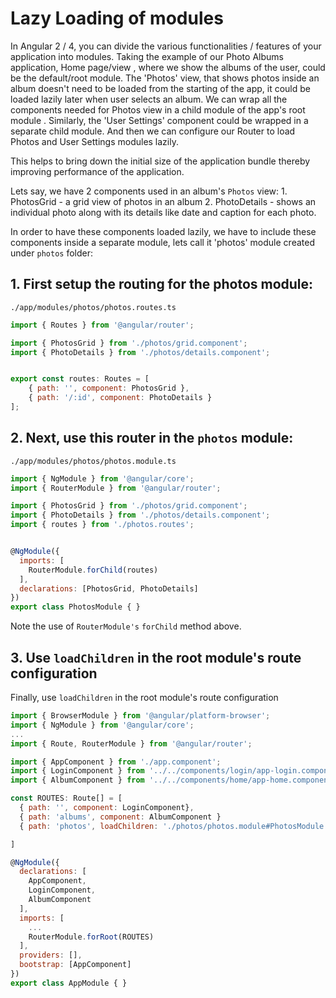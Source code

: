 # Lazy Loading of modules

In Angular 2 / 4, you can divide the various functionalities / features of your application into modules. Taking the example of our Photo Albums application, Home page/view , where we show the albums of the user, could be the default/root module. The 'Photos' view, that shows photos inside an album doesn't need to be loaded from the starting of the app, it could be loaded lazily later when user selects an album. We can wrap all the components needed for Photos view in a child module of the app's root module . Similarly, the 'User Settings' component could be wrapped in a separate child module. And then we can configure our Router to load Photos and User Settings modules lazily.

This helps to bring down the initial size of the application bundle thereby improving performance of the application.

Lets say, we have 2 components used in an album's `Photos` view: 1. PhotosGrid - a grid view of photos in an album 2. PhotoDetails - shows an individual photo along with its details like date and caption for each photo.

In order to have these components loaded lazily, we have to include these components inside a separate module, lets call it 'photos' module created under `photos` folder:

## 1. First setup the routing for the photos module:

`./app/modules/photos/photos.routes.ts`

```javascript
import { Routes } from '@angular/router';

import { PhotosGrid } from './photos/grid.component';
import { PhotoDetails } from './photos/details.component';


export const routes: Routes = [
    { path: '', component: PhotosGrid },
    { path: '/:id', component: PhotoDetails }
];
```

## 2. Next, use this router in the `photos` module:

`./app/modules/photos/photos.module.ts`

```javascript
import { NgModule } from '@angular/core';
import { RouterModule } from '@angular/router';

import { PhotosGrid } from './photos/grid.component';
import { PhotoDetails } from './photos/details.component';
import { routes } from './photos.routes';


@NgModule({
  imports: [
    RouterModule.forChild(routes)
  ],
  declarations: [PhotosGrid, PhotoDetails]
})
export class PhotosModule { }
```

Note the use of `RouterModule's` `forChild` method above.

## 3. Use `loadChildren` in the root module's route configuration

Finally, use `loadChildren` in the root module's route configuration

```javascript
import { BrowserModule } from '@angular/platform-browser';
import { NgModule } from '@angular/core';
...
import { Route, RouterModule } from '@angular/router';

import { AppComponent } from './app.component';
import { LoginComponent } from '../../components/login/app-login.component';
import { AlbumComponent } from '../../components/home/app-home.component';

const ROUTES: Route[] = [
  { path: '', component: LoginComponent},
  { path: 'albums', component: AlbumComponent }
  { path: 'photos', loadChildren: './photos/photos.module#PhotosModule' }

]

@NgModule({
  declarations: [
    AppComponent,
    LoginComponent,
    AlbumComponent
  ],
  imports: [
    ...
    RouterModule.forRoot(ROUTES)
  ],
  providers: [],
  bootstrap: [AppComponent]
})
export class AppModule { }
```

